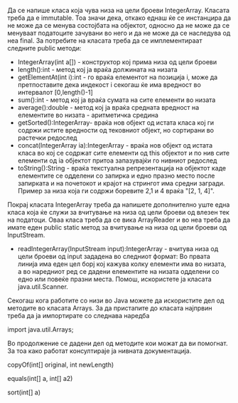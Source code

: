 Да се напише класа која чува низа на цели броеви IntegerArray. Класата треба да е immutable. Тоа значи дека, откако еднаш ќе се инстанцира да не може да се менува состојбата на објектот, односно да не може да се менуваат податоците зачувани во него и да не може да се наследува од неа final. За потребите на класата треба да се имплементираат следните public методи:

* IntegerArray(int a[]) - конструктор кој прима низа од цели броеви
* length():int - метод кој ја враќа должината на низата
* getElementAt(int i):int - го враќа елементот на позиција i, може да претпоставите дека индекост i секогаш ќе има вредност во интервалот [0,length()-1]
* sum():int - метод кој ја враќа сумата на сите елемeнти во низата
* average():double - метод кој ја враќа средната вредност на елементите во низата - аритметичка средина
* getSorted():IntegerArray- враќа нов објект од истата класа кој ги содржи истите вредности од тековниот објект, но сортирани во растечки редослед
* concat(IntegerArray ia):IntegerArray - враќа нов објект од истата класа во кој се содржат сите елементи од this објектот и по нив сите елементи од ia објектот притоа запазувајќи го нивниот редослед
* toString():String - враќа текстуална репрезентација на објектот каде елементите се одделени со запиркa и едно празно место после запирката и на почетокот и крајот на стрингот има средни загради. Пример за низа која ги содржи боревите 2,1 и 4 враќа "[2, 1, 4]".

Покрај класата IntegerArray треба да напишете дополнително уште една класа која ќе служи за вчитување на низа од цели броеви од влезен тек на податоци. Оваа класа треба да се вика ArrayReader и во неа треба да имате еден public static метод за вчитување на низа од цели броеви од InputStream.

* readIntegerArray(InputStream input):IntegerArray - вчитува низа од цели броеви од input зададена во следниот формат: Во првата линија има еден цел борј кој кажува колку елементи има во низата, а во наредниот ред се дадени елементите на низата одделени со едно или повеќе празни места. Помош, искористете ја класата java.util.Scanner.

Секогаш кога работите со низи во Java можете да искористите дел од методите во класата Arrays. За да пристапите до класата најпрвин треба да ја импортирате со следнава наредба

import java.util.Arrays;

Во продолжение се дадени дел од методите кои можат да ви помогнат. За тоа како работат консултираје ја нивната документација.

copyOf(int[] original, int newLength)

equals(int[] a, int[] a2)

sort(int[] a)